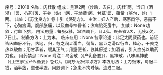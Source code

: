 序号：21018
名称：肉桂散
组成：黑豆2两（炒熟，去皮），肉桂1两，当归（酒浸）1两，芍药1两，干姜（炮）1两，干地黄1两，甘草1两，蒲黄（纸包，炒）1两。
出处：《苏沈良方》卷十引《灵苑方》。
主治：妇人产后，寒瘀肉停，恶露不下，心胸痞满，腹部胀痛，以及血晕神昏者；热病胎死腹中。
加减：None
功效：行血下胎。
用法用量：每服2钱，温酒调下，日3次。疾甚者3次，无疾2次，7日止。
制备方法：上为末。
临床应用：None
各家论述：此足太阴厥药也。前证皆因血瘀不行，熟地，归，芍之润以濡血，蒲黄，黑豆之滑以行血，桂心，干姜之热以破血；用甘草者，缓其正气；用童便者，散其瘀逆；加酒者，引入血分以助药力也。
用药禁忌：None
附注：乌金散（《产乳备要》）、黑神散、八味黑神散（《卫生家宝产科备要》卷七）。《局方·绍兴续添方》本方用法：上为细末，每服二钱，酒半盏，童便半盏，同煎调下；急患不拘时候，连进二服。
